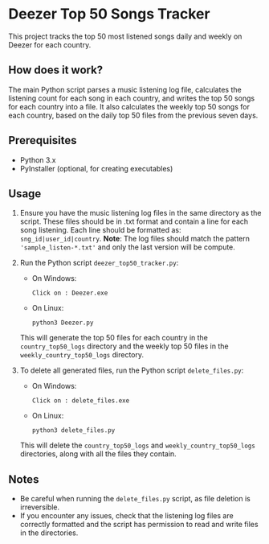 # Deezer Top 50 Songs Tracker

This project tracks the top 50 most listened songs daily and weekly on Deezer for each country.

## How does it work?

The main Python script parses a music listening log file, calculates the listening count for each song in each country, and writes the top 50 songs for each country into a file. It also calculates the weekly top 50 songs for each country, based on the daily top 50 files from the previous seven days.

## Prerequisites

- Python 3.x
- PyInstaller (optional, for creating executables)

## Usage

1. Ensure you have the music listening log files in the same directory as the script. These files should be in .txt format and contain a line for each song listening. Each line should be formatted as: `sng_id|user_id|country`.
     **Note**: The log files should match the pattern `'sample_listen-*.txt'` and only the last version will be compute.


3. Run the Python script `deezer_top50_tracker.py`:

   - On Windows:
     ```
     Click on : Deezer.exe
     ```
   - On Linux:
     ```
     python3 Deezer.py
     ```

   This will generate the top 50 files for each country in the `country_top50_logs` directory and the weekly top 50 files in the `weekly_country_top50_logs` directory.

4. To delete all generated files, run the Python script `delete_files.py`:

   - On Windows:
     ```
     Click on : delete_files.exe
     ```
   - On Linux:
     ```
     python3 delete_files.py
     ```

   This will delete the `country_top50_logs` and `weekly_country_top50_logs` directories, along with all the files they contain.

## Notes

- Be careful when running the `delete_files.py` script, as file deletion is irreversible.
- If you encounter any issues, check that the listening log files are correctly formatted and the script has permission to read and write files in the directories.
